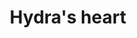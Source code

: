 ---
layout: item
title: Hydra's heart
item-id: 22969
datatable: true
id: 22969
name: "Hydra's heart"
members: true
lowalch: 40000
highalch: 60000
examine: "The heart of a hydra, looks like it can be combined with an eye and a fang."
monsters:
  - id: 8609
    name: "Hydra"
    members: true
    combat_level: 194
    wiki_url: "https://oldschool.runescape.wiki/w/Hydra"
    drops:
      - quantity: "1"
        rarity: 0.0005553334221866809
    image: "https://oldschool.runescape.wiki/images/9/9d/Hydra.png?9572f"
  - id: 8615
    name: "Alchemical Hydra"
    members: true
    combat_level: 426
    wiki_url: "https://oldschool.runescape.wiki/w/Alchemical_Hydra#Five_heads"
    drops:
      - quantity: "1"
        rarity: 0.0055248618784530384
    image: "https://oldschool.runescape.wiki/images/thumb/a/a3/Alchemical_Hydra.png/1200px-Alchemical_Hydra.png?925dd"
  - id: 10402
    name: "Colossal Hydra"
    members: true
    combat_level: 334
    wiki_url: "https://oldschool.runescape.wiki/w/Colossal_Hydra"
    drops:
      - quantity: "1"
        rarity: 0.0005553334221866809
    image: "https://oldschool.runescape.wiki/images/5/59/Colossal_Hydra.png?4990d"
---